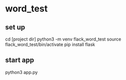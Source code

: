 # word_test

## set up

cd [project dir]
python3 -m venv flack_word_test
source flack_word_test/bin/activate
pip install flask

## start app
python3 app.py

